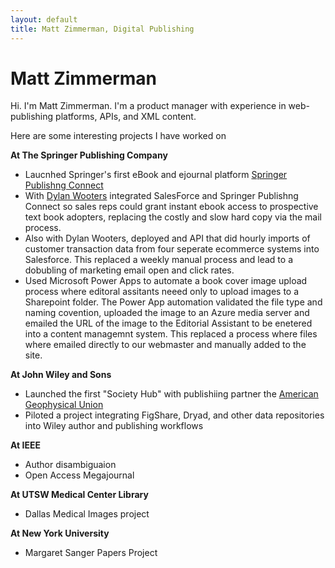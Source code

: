 ```yaml
---
layout: default
title: Matt Zimmerman, Digital Publishing
---
```

# Matt Zimmerman

Hi. I'm Matt Zimmerman. I'm a product manager with experience in web-publishing platforms, APIs, and XML content.

Here are some interesting projects I have worked on

**At The Springer Publishing Company**

* Laucnhed Springer's first eBook and ejournal platform [Springer Publishng Connect](http://connect.springerpub.com)
* With [Dylan Wooters](https://dylanwooters.com/index.html) integrated SalesForce and Springer Publishng Connect so sales reps could grant instant ebook access to prospective text book adopters, replacing the costly and slow hard copy via the mail process.
* Also with Dylan Wooters, deployed and API that did hourly imports of customer transaction data from four seperate ecommerce systems into Salesforce. This replaced a weekly manual process and lead to a dobubling of marketing email open and click rates.
* Used Microsoft Power Apps to automate a book cover image upload process where editoral assitants neeed only to upload images to a Sharepoint folder. The Power App automation validated the file type and naming covention, uploaded the image to an Azure media server and emailed the URL of the image to the Editorial Assistant to be enetered into a content managemnt system. This replaced a process where files where emailed directly to our webmaster and manually added to the site.

**At John Wiley and Sons**
* Launched the first "Society Hub" with publishiing partner the [American Geophysical Union](https://agupubs.onlinelibrary.wiley.com/) 
* Piloted a project integrating FigShare, Dryad, and other data repositories into Wiley author and publishing workflows

**At IEEE**
* Author disambiguaion
* Open Access Megajournal

**At UTSW Medical Center Library**
* Dallas Medical Images project

**At New York University**
* Margaret Sanger Papers Project
